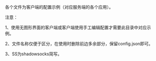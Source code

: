 各个文件为客户端的配置示例（对应服务端的各个应用）。

注意：

1、使用无图形界面的客户端或客户端使用手工编辑配置才需要此目录中对应示例。

2、文件名称仅便于区分，在使用时删除前边多余部分，保留config.json即可。

3、SS为shadowsocks简写。
